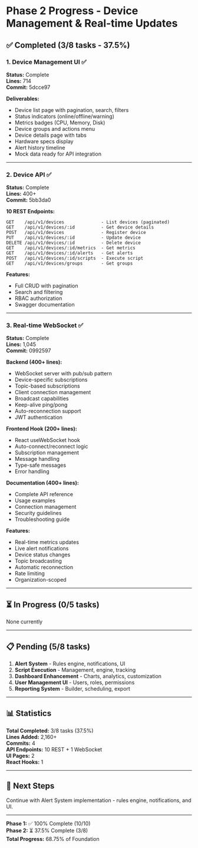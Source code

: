 # Phase 2 Progress - Device Management & Real-time Updates

## ✅ Completed (3/8 tasks - 37.5%)

### 1. Device Management UI ✅
**Status:** Complete  
**Lines:** 714  
**Commit:** 5dcce97

**Deliverables:**
- Device list page with pagination, search, filters
- Status indicators (online/offline/warning)
- Metrics badges (CPU, Memory, Disk)
- Device groups and actions menu
- Device details page with tabs
- Hardware specs display
- Alert history timeline
- Mock data ready for API integration

---

### 2. Device API ✅
**Status:** Complete  
**Lines:** 400+  
**Commit:** 5bb3da0

**10 REST Endpoints:**
```
GET    /api/v1/devices              - List devices (paginated)
GET    /api/v1/devices/:id          - Get device details
POST   /api/v1/devices              - Register device
PUT    /api/v1/devices/:id          - Update device
DELETE /api/v1/devices/:id          - Delete device
GET    /api/v1/devices/:id/metrics  - Get metrics
GET    /api/v1/devices/:id/alerts   - Get alerts
POST   /api/v1/devices/:id/scripts  - Execute script
GET    /api/v1/devices/groups       - Get groups
```

**Features:**
- Full CRUD with pagination
- Search and filtering
- RBAC authorization
- Swagger documentation

---

### 3. Real-time WebSocket ✅
**Status:** Complete  
**Lines:** 1,045  
**Commit:** 0992597

**Backend (400+ lines):**
- WebSocket server with pub/sub pattern
- Device-specific subscriptions
- Topic-based subscriptions
- Client connection management
- Broadcast capabilities
- Keep-alive ping/pong
- Auto-reconnection support
- JWT authentication

**Frontend Hook (200+ lines):**
- React useWebSocket hook
- Auto-connect/reconnect logic
- Subscription management
- Message handling
- Type-safe messages
- Error handling

**Documentation (400+ lines):**
- Complete API reference
- Usage examples
- Connection management
- Security guidelines
- Troubleshooting guide

**Features:**
- Real-time metrics updates
- Live alert notifications
- Device status changes
- Topic broadcasting
- Automatic reconnection
- Rate limiting
- Organization-scoped

---

## ⏳ In Progress (0/5 tasks)

None currently

---

## 📋 Pending (5/8 tasks)

1. **Alert System** - Rules engine, notifications, UI
2. **Script Execution** - Management, engine, tracking
3. **Dashboard Enhancement** - Charts, analytics, customization
4. **User Management UI** - Users, roles, permissions
5. **Reporting System** - Builder, scheduling, export

---

## 📊 Statistics

**Total Completed:** 3/8 tasks (37.5%)  
**Lines Added:** 2,160+  
**Commits:** 4  
**API Endpoints:** 10 REST + 1 WebSocket  
**UI Pages:** 2  
**React Hooks:** 1

---

## 🎯 Next Steps

Continue with Alert System implementation - rules engine, notifications, and UI.

---

**Phase 1:** ✅ 100% Complete (10/10)  
**Phase 2:** ⏳ 37.5% Complete (3/8)  
**Total Progress:** 68.75% of Foundation

